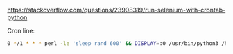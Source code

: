 https://stackoverflow.com/questions/23908319/run-selenium-with-crontab-python

Cron line:
```sh
0 */1 * * * perl -le 'sleep rand 600' && DISPLAY=:0 /usr/bin/python3 /home/pi/anais-bus/anais_bus.py >> /home/pi/anais-bus/stdout.log 2>> /home/pi/anais-bus/error.log
```

